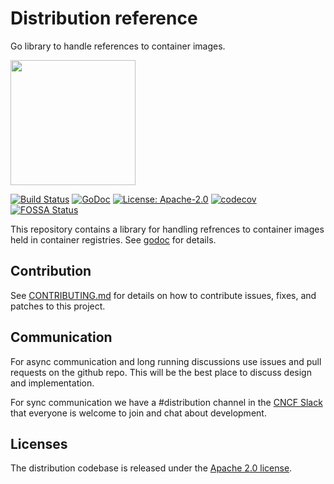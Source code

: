 # Distribution reference

Go library to handle references to container images.

<img src="/distribution-logo.svg" width="200px" />

[![Build Status](https://github.com/distribution/reference/actions/workflows/test.yml/badge.svg?branch=main&event=push)](https://github.com/distribution/reference/actions?query=workflow%3ACI)
[![GoDoc](https://img.shields.io/badge/go.dev-reference-007d9c?logo=go&logoColor=white&style=flat-square)](https://pkg.go.dev/github.com/distribution/reference)
[![License: Apache-2.0](https://img.shields.io/badge/License-Apache--2.0-blue.svg)](LICENSE)
[![codecov](https://codecov.io/gh/distribution/reference/branch/main/graph/badge.svg)](https://codecov.io/gh/distribution/reference)
[![FOSSA Status](https://app.fossa.com/api/projects/custom%2B162%2Fgithub.com%2Fdistribution%2Freference.svg?type=shield)](https://app.fossa.com/projects/custom%2B162%2Fgithub.com%2Fdistribution%2Freference?ref=badge_shield)

This repository contains a library for handling refrences to container images held in container registries. See [godoc](https://pkg.go.dev/github.com/distribution/reference) for details.

## Contribution

See [CONTRIBUTING.md](CONTRIBUTING.md) for details on how to contribute
issues, fixes, and patches to this project.

## Communication

For async communication and long running discussions use issues and pull requests on the github repo.
This will be the best place to discuss design and implementation.

For sync communication we have a #distribution channel in the [CNCF Slack](https://slack.cncf.io/)
that everyone is welcome to join and chat about development.

## Licenses

The distribution codebase is released under the [Apache 2.0 license](LICENSE).
